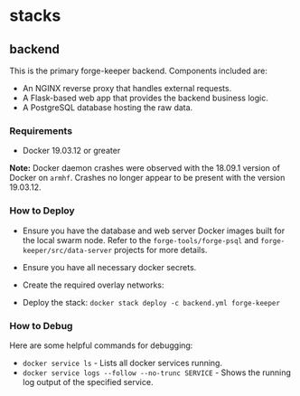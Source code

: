 # stacks

## backend

This is the primary forge-keeper backend. Components included are:

- An NGINX reverse proxy that handles external requests.
- A Flask-based web app that provides the backend business logic.
- A PostgreSQL database hosting the raw data.

### Requirements

- Docker 19.03.12 or greater

**Note:** Docker daemon crashes were observed with the 18.09.1 version of Docker
on `armhf`. Crashes no longer appear to be present with the version 19.03.12.

### How to Deploy

- Ensure you have the database and web server Docker images built for the local
  swarm node. Refer to the `forge-tools/forge-psql` and
  `forge-keeper/src/data-server` projects for more details.
- Ensure you have all necessary docker secrets.
- Create the required overlay networks:

- Deploy the stack: `docker stack deploy -c backend.yml forge-keeper`

### How to Debug

Here are some helpful commands for debugging:

* `docker service ls` - Lists all docker services running.
* `docker service logs --follow --no-trunc SERVICE` - Shows the running
  log output of the specified service.

